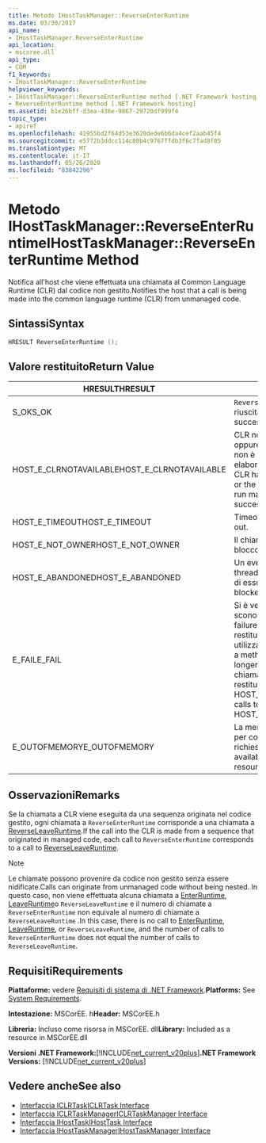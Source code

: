 ```yaml
---
title: Metodo IHostTaskManager::ReverseEnterRuntime
ms.date: 03/30/2017
api_name:
- IHostTaskManager.ReverseEnterRuntime
api_location:
- mscoree.dll
api_type:
- COM
f1_keywords:
- IHostTaskManager::ReverseEnterRuntime
helpviewer_keywords:
- IHostTaskManager::ReverseEnterRuntime method [.NET Framework hosting]
- ReverseEnterRuntime method [.NET Framework hosting]
ms.assetid: b1e26bff-d3ea-436e-9867-29720df999f4
topic_type:
- apiref
ms.openlocfilehash: 41955bd2f64d53e3620dede6b6da4cef2aab45f4
ms.sourcegitcommit: e5772b3ddcc114c80b4c9767ffdb3f6c7fad8f05
ms.translationtype: MT
ms.contentlocale: it-IT
ms.lasthandoff: 05/26/2020
ms.locfileid: "83842296"
---
```

# <a name="ihosttaskmanagerreverseenterruntime-method"></a><span data-ttu-id="1270a-102">Metodo IHostTaskManager::ReverseEnterRuntime</span><span class="sxs-lookup"><span data-stu-id="1270a-102">IHostTaskManager::ReverseEnterRuntime Method</span></span>
<span data-ttu-id="1270a-103">Notifica all'host che viene effettuata una chiamata al Common Language Runtime (CLR) dal codice non gestito.</span><span class="sxs-lookup"><span data-stu-id="1270a-103">Notifies the host that a call is being made into the common language runtime (CLR) from unmanaged code.</span></span>  
  
## <a name="syntax"></a><span data-ttu-id="1270a-104">Sintassi</span><span class="sxs-lookup"><span data-stu-id="1270a-104">Syntax</span></span>  
  
```cpp  
HRESULT ReverseEnterRuntime ();  
```  
  
## <a name="return-value"></a><span data-ttu-id="1270a-105">Valore restituito</span><span class="sxs-lookup"><span data-stu-id="1270a-105">Return Value</span></span>  
  
|<span data-ttu-id="1270a-106">HRESULT</span><span class="sxs-lookup"><span data-stu-id="1270a-106">HRESULT</span></span>|<span data-ttu-id="1270a-107">Description</span><span class="sxs-lookup"><span data-stu-id="1270a-107">Description</span></span>|  
|-------------|-----------------|  
|<span data-ttu-id="1270a-108">S_OK</span><span class="sxs-lookup"><span data-stu-id="1270a-108">S_OK</span></span>|<span data-ttu-id="1270a-109">`ReverseEnterRuntime`la restituzione è riuscita.</span><span class="sxs-lookup"><span data-stu-id="1270a-109">`ReverseEnterRuntime` returned successfully.</span></span>|  
|<span data-ttu-id="1270a-110">HOST_E_CLRNOTAVAILABLE</span><span class="sxs-lookup"><span data-stu-id="1270a-110">HOST_E_CLRNOTAVAILABLE</span></span>|<span data-ttu-id="1270a-111">CLR non è stato caricato in un processo oppure CLR si trova in uno stato in cui non è possibile eseguire codice gestito o elaborare la chiamata correttamente.</span><span class="sxs-lookup"><span data-stu-id="1270a-111">The CLR has not been loaded into a process, or the CLR is in a state in which it cannot run managed code or process the call successfully.</span></span>|  
|<span data-ttu-id="1270a-112">HOST_E_TIMEOUT</span><span class="sxs-lookup"><span data-stu-id="1270a-112">HOST_E_TIMEOUT</span></span>|<span data-ttu-id="1270a-113">Timeout della chiamata.</span><span class="sxs-lookup"><span data-stu-id="1270a-113">The call timed out.</span></span>|  
|<span data-ttu-id="1270a-114">HOST_E_NOT_OWNER</span><span class="sxs-lookup"><span data-stu-id="1270a-114">HOST_E_NOT_OWNER</span></span>|<span data-ttu-id="1270a-115">Il chiamante non è il proprietario del blocco.</span><span class="sxs-lookup"><span data-stu-id="1270a-115">The caller does not own the lock.</span></span>|  
|<span data-ttu-id="1270a-116">HOST_E_ABANDONED</span><span class="sxs-lookup"><span data-stu-id="1270a-116">HOST_E_ABANDONED</span></span>|<span data-ttu-id="1270a-117">Un evento è stato annullato mentre un thread bloccato o Fiber era in attesa su di esso.</span><span class="sxs-lookup"><span data-stu-id="1270a-117">An event was canceled while a blocked thread or fiber was waiting on it.</span></span>|  
|<span data-ttu-id="1270a-118">E_FAIL</span><span class="sxs-lookup"><span data-stu-id="1270a-118">E_FAIL</span></span>|<span data-ttu-id="1270a-119">Si è verificato un errore irreversibile sconosciuto.</span><span class="sxs-lookup"><span data-stu-id="1270a-119">An unknown catastrophic failure occurred.</span></span> <span data-ttu-id="1270a-120">Quando un metodo restituisce E_FAIL, CLR non è più utilizzabile all'interno del processo.</span><span class="sxs-lookup"><span data-stu-id="1270a-120">When a method returns E_FAIL, the CLR is no longer usable within the process.</span></span> <span data-ttu-id="1270a-121">Le chiamate successive ai metodi di hosting restituiscono HOST_E_CLRNOTAVAILABLE.</span><span class="sxs-lookup"><span data-stu-id="1270a-121">Subsequent calls to hosting methods return HOST_E_CLRNOTAVAILABLE.</span></span>|  
|<span data-ttu-id="1270a-122">E_OUTOFMEMORY</span><span class="sxs-lookup"><span data-stu-id="1270a-122">E_OUTOFMEMORY</span></span>|<span data-ttu-id="1270a-123">La memoria disponibile non è sufficiente per completare l'allocazione delle risorse richiesta.</span><span class="sxs-lookup"><span data-stu-id="1270a-123">Not enough memory is available to complete the requested resource allocation.</span></span>|  
  
## <a name="remarks"></a><span data-ttu-id="1270a-124">Osservazioni</span><span class="sxs-lookup"><span data-stu-id="1270a-124">Remarks</span></span>  
 <span data-ttu-id="1270a-125">Se la chiamata a CLR viene eseguita da una sequenza originata nel codice gestito, ogni chiamata a `ReverseEnterRuntime` corrisponde a una chiamata a [ReverseLeaveRuntime](ihosttaskmanager-reverseleaveruntime-method.md).</span><span class="sxs-lookup"><span data-stu-id="1270a-125">If the call into the CLR is made from a sequence that originated in managed code, each call to `ReverseEnterRuntime` corresponds to a call to [ReverseLeaveRuntime](ihosttaskmanager-reverseleaveruntime-method.md).</span></span>  
  
> [!NOTE]
> <span data-ttu-id="1270a-126">Le chiamate possono provenire da codice non gestito senza essere nidificate.</span><span class="sxs-lookup"><span data-stu-id="1270a-126">Calls can originate from unmanaged code without being nested.</span></span> <span data-ttu-id="1270a-127">In questo caso, non viene effettuata alcuna chiamata a [EnterRuntime](../../../../docs/framework/unmanaged-api/hosting/ihosttaskmanager-enterruntime-method.md), [LeaveRuntime](ihosttaskmanager-leaveruntime-method.md)o `ReverseLeaveRuntime` e il numero di chiamate a `ReverseEnterRuntime` non equivale al numero di chiamate a `ReverseLeaveRuntime` .</span><span class="sxs-lookup"><span data-stu-id="1270a-127">In this case, there is no call to [EnterRuntime](../../../../docs/framework/unmanaged-api/hosting/ihosttaskmanager-enterruntime-method.md), [LeaveRuntime](ihosttaskmanager-leaveruntime-method.md), or `ReverseLeaveRuntime`, and the number of calls to `ReverseEnterRuntime` does not equal the number of calls to `ReverseLeaveRuntime`.</span></span>  
  
## <a name="requirements"></a><span data-ttu-id="1270a-128">Requisiti</span><span class="sxs-lookup"><span data-stu-id="1270a-128">Requirements</span></span>  
 <span data-ttu-id="1270a-129">**Piattaforme:** vedere [Requisiti di sistema di .NET Framework](../../get-started/system-requirements.md).</span><span class="sxs-lookup"><span data-stu-id="1270a-129">**Platforms:** See [System Requirements](../../get-started/system-requirements.md).</span></span>  
  
 <span data-ttu-id="1270a-130">**Intestazione:** MSCorEE. h</span><span class="sxs-lookup"><span data-stu-id="1270a-130">**Header:** MSCorEE.h</span></span>  
  
 <span data-ttu-id="1270a-131">**Libreria:** Incluso come risorsa in MSCorEE. dll</span><span class="sxs-lookup"><span data-stu-id="1270a-131">**Library:** Included as a resource in MSCorEE.dll</span></span>  
  
 <span data-ttu-id="1270a-132">**Versioni .NET Framework:**[!INCLUDE[net_current_v20plus](../../../../includes/net-current-v20plus-md.md)]</span><span class="sxs-lookup"><span data-stu-id="1270a-132">**.NET Framework Versions:** [!INCLUDE[net_current_v20plus](../../../../includes/net-current-v20plus-md.md)]</span></span>  
  
## <a name="see-also"></a><span data-ttu-id="1270a-133">Vedere anche</span><span class="sxs-lookup"><span data-stu-id="1270a-133">See also</span></span>

- [<span data-ttu-id="1270a-134">Interfaccia ICLRTask</span><span class="sxs-lookup"><span data-stu-id="1270a-134">ICLRTask Interface</span></span>](iclrtask-interface.md)
- [<span data-ttu-id="1270a-135">Interfaccia ICLRTaskManager</span><span class="sxs-lookup"><span data-stu-id="1270a-135">ICLRTaskManager Interface</span></span>](iclrtaskmanager-interface.md)
- [<span data-ttu-id="1270a-136">Interfaccia IHostTask</span><span class="sxs-lookup"><span data-stu-id="1270a-136">IHostTask Interface</span></span>](ihosttask-interface.md)
- [<span data-ttu-id="1270a-137">Interfaccia IHostTaskManager</span><span class="sxs-lookup"><span data-stu-id="1270a-137">IHostTaskManager Interface</span></span>](ihosttaskmanager-interface.md)
